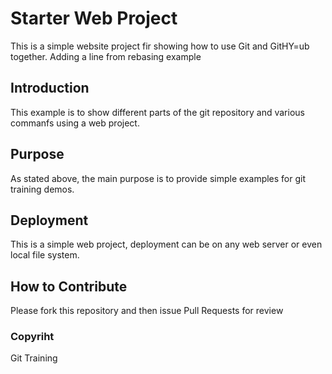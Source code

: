 # Starter Web Project

This is a simple website project fir showing how to use Git and GitHY=ub together.
Adding a line from rebasing example

## Introduction

This example is to show different parts of the git repository and various commanfs using a web project. 

## Purpose

As stated above, the main purpose is to provide simple examples for git training demos.

## Deployment

This is a simple web project, deployment can be on any web server or even local file system.

## How to Contribute

Please fork this repository and then issue Pull Requests for review

### Copyriht 
Git Training